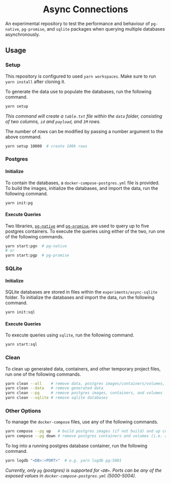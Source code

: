 <h1 align=center>Async Connections</h1>

An experimental repository to test the performance and behaviour of `pg-native`, `pg-promise`, and `sqlite` packages when querying multiple databases asynchronously.

## Usage

### Setup

This repository is configured to used `yarn workspaces`. Make sure to run `yarn install` after cloning it.

To generate the data use to populate the databases, run the following command.

```bash
yarn setup
```

_This command will create a `table.txt` file within the `data` folder, consisting of two columns, `id` and `payload`, and `1M` rows._

The number of rows can be modified by passing a number argument to the above command.

```bash
yarn setup 10000  # create 100k rows
```

### Postgres

#### Initialize

To contain the databases, a `docker-compose-postgres.yml` file is provided. To build the images, initialize the databases, and import the data, run the following command.

```bash
yarn init:pg
```

#### Execute Queries

Two libraries, [`pg-native`](https://github.com/brianc/node-pg-native) and [`pg-promise`](https://github.com/vitaly-t/pg-promise), are used to query up to five postgres containers. To execute the queries using either of the two, run one of the following commands.

```bash
yarn start:pgn  # pg-native
# or
yarn start:pgp  # pg-promise
```

### SQLite

#### Initialize

SQLite databases are stored in files within the `experiments/async-sqlite` folder. To initialize the databases and import the data, run the following command.

```bash
yarn init:sql
```

#### Execute Queries

To execute queries using `sqlite`, run the following command.

```bash
yarn start:sql
```

### Clean

To clean up generated data, containers, and other temporary project files, run one of the following commands.

```bash
yarn clean --all    # remove data, postgres images/containers/volumes, and sqlite databases
yarn clean --data   # remove generated data
yarn clean --pg     # remove postgres images, containers, and volumes
yarn clean --sqlite # remove sqlite databases
```

### Other Options

To manage the `docker-compose` files, use any of the following commands.

```bash
yarn compose --pg up   # build postgres images (if not build) and up containers
yarn compose --pg down # remove postgres containers and volumes (i.e. a soft cleanup)
```

To log into a running postgres database container, run the following command.

```bash
yarn logdb "<DB>:<PORT>"  # e.g. yarn logdb pg:5001
```

_Currently, only `pg` (postgres) is supported for `<DB>`. Ports can be any of the exposed values in `docker-compose-postgres.yml` (5000-5004)._
